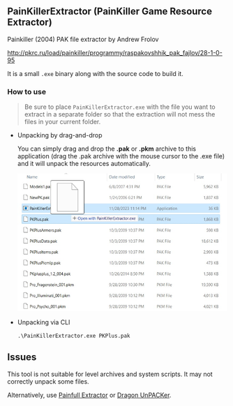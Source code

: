 ## PainKillerExtractor (PainKiller Game Resource Extractor)

Painkiller (2004) PAK file extractor by Andrew Frolov

http://pkrc.ru/load/painkiller/programmy/raspakovshhik_pak_fajlov/28-1-0-95

It is a small `.exe` binary along with the source code to build it.

### How to use

> Be sure to place `PainKillerExtractor.exe` with the file you want to extract in a separate folder so that the extraction will not mess the files in your current folder.

* Unpacking by drag-and-drop

    You can simply drag and drop the **.pak** or **.pkm** archive to this application (drag the .pak archive with the mouse cursor to the .exe file) and it will unpack the resources automatically.

    ![PainKillerExtractor](painkiller_extractor_unpack.jpg "PainKillerExtractor")

* Unpacking via CLI

    ```psh
    .\PainKillerExtractor.exe PKPlus.pak
    ```

## Issues

This tool is not suitable for level archives and system scripts. It may not correctly unpack some files.

Alternatively, use [Painfull Extractor]( http://pkrc.ru/load/painkiller/programmy/painfull_extractor_raspakovshhik_pak_fajlov/28-1-0-124) or [Dragon UnPACKer](https://www.elberethzone.net/dragon-unpacker.html).
